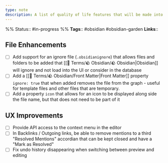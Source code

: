 ```yaml
---
type: note
description: A list of quality of life features that will be made into feature requests
---
```

%%
Status:: #in-progress 
%%
**Tags**:: #obsidian #obsidian-garden 
**Links**:: 

## File Enhancements

- [ ] Add support for an ignore file (`.obsidianignore`) that allows files and folders to be added that [[📇 Terms/🪨 Obsidian/🪨 Obsidian|Obsidian]] will ignore and not load into the UI or consider in the database
- [ ] Add a [[📇 Terms/🪨 Obsidian/Front Matter|Front Matter]] property `ignore: true` that when added removes the file from the graph - useful for template files and other files that are temporary.
- [ ] Add a property `icon` that allows for an icon to be displayed along side the file name, but that does not need to be part of it

## UX Improvements

- [ ] Provide API access to the context menu in the editor
- [ ] In Backlinks / Outgoing links, be able to remove mentions to a third "Resolved Mentions" accordian that can be kept closed and have a "Mark as Resolved"
- [ ] Fix undo history disappearing when switching between preview and editing